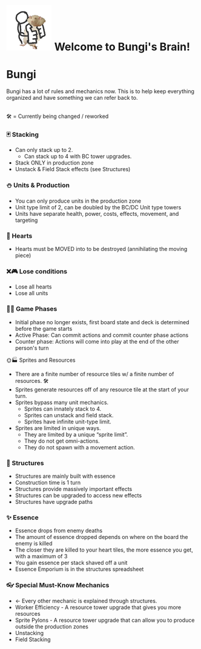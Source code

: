 # ![fatrat](Images\logo.webp) Welcome to Bungi's Brain!

# Bungi 

Bungi has a lot of rules and mechanics now. This is to help keep everything organized and have something we can refer back to.

 \
🛠 = Currently being changed / reworked


### 🃏 Stacking



* Can only stack up to 2.
    * Can stack up to 4 with BC tower upgrades.
* Stack ONLY in production zone
* Unstack & Field Stack effects (see Structures)


### ⛄ Units & Production



* You can only produce units in the production zone
* Unit type limit of 2, can be doubled by the BC/DC Unit type towers
* Units have separate health, power, costs, effects, movement, and targeting


### 💓 Hearts



* Hearts must be MOVED into to be destroyed (annihilating the moving piece)


### ❌🎮 Lose conditions



* Lose all hearts
* Lose all units


### 🎳🎲 Game Phases 



* Initial phase no longer exists, first board state and deck is determined before the game starts
* Active Phase: Can commit actions and commit counter phase actions
* Counter phase: Actions will come into play at the end of the other person's turn

🌞🏭  Sprites and Resources



* There are a finite number of resource tiles w/ a finite number of resources. 🛠 
* Sprites generate resources off of any resource tile at the start of your turn.
* Sprites bypass many unit mechanics.
    * Sprites can innately stack to 4.
    * Sprites can unstack and field stack.
    * Sprites have infinite unit-type limit.
* Sprites are limited in unique ways.
    * They are limited by a unique “sprite limit”.
    * They do not get omni-actions.
    * They do not spawn with a movement action.


### 🏢 Structures 



* Structures are mainly built with essence
* Construction time is 1 turn
* Structures provide massively important effects
* Structures can be upgraded to access new effects
* Structures have upgrade paths


### ✨ Essence 



* Essence drops from enemy deaths
* The amount of essence dropped depends on where on the board the enemy is killed
* The closer they are killed to your heart tiles, the more essence you get, with a maximum of 3
* You gain essence per stack shaved off a unit
* Essence Emporium is in the structures spreadsheet


### 👓 Special Must-Know Mechanics



*  ← Every other mechanic is explained through structures.
* Worker Efficiency - A resource tower upgrade that gives you more resources
* Sprite Pylons - A resource tower upgrade that can allow you to produce outside the production zones
* Unstacking
* Field Stacking